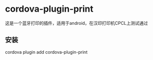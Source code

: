 # cordova-plugin-print
这是一个蓝牙打印的插件，适用于android，在汉印打印机CPCL上测试通过

安装
----
cordova plugin add cordova-plugin-print

